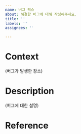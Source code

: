 ```yaml
---
name: 버그 픽스
about: 해결할 버그에 대해 작성해주세요.
title: ''
labels: ''
assignees: ''

---
```


# Context
(버그가 발생한 장소)

# Description
(버그에 대한 설명)

# Reference

